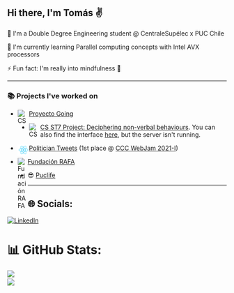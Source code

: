 ## Hi there, I'm Tomás ✌️
🚀 I'm a Double Degree Engineering student @ CentraleSupélec x PUC Chile 

🌱 I'm currently learning Parallel computing concepts with Intel AVX processors 

⚡ Fun fact: I'm really into mindfulness 🧘‍

---

### 📚 Projects I've worked on

- [ <img align="left" alt="CS" width="26px" src="https://www.notion.so/image/https%3A%2F%2Fs3-us-west-2.amazonaws.com%2Fsecure.notion-static.com%2F38a034ae-a69d-498e-bf37-e71045c8e7b2%2FExperiencias_Nuevas-modified.png?table=block&id=c2ac63e0-743a-42ee-9c68-2e2fd7c71a7a&spaceId=d4a49f32-1533-443b-9e1f-519bd4024610&width=250&userId=515dac57-fe7f-486c-9733-93444c3b51e0&cache=v2"/> Proyecto Going](https://www.proyectogoing.live) 
- [ <img align="left" alt="CS" width="26px" src="https://mycs.centralesupelec.fr/sites/myCS2/files/inline-images/CentraleSupélec.128_0.png"/>CS ST7 Project: Deciphering non-verbal behaviours](https://github.com/CS-Project-ST7-G7/CS-Project-ST7-G7). You can also find the interface [here](https://st7-project-cs.vercel.app), but the server isn't running. 

- [<img align="left" alt="React" width="26px" src="https://raw.githubusercontent.com/github/explore/80688e429a7d4ef2fca1e82350fe8e3517d3494d/topics/react/react.png" /> Politician Tweets](https://pfgang.github.io/webjam/) (1st place @ [CCC WebJam 2021-I](https://github.com/cccpuc/webjam))
- [<img align="left" alt="Fundación RAFA" width="23px" src="https://app-rafa.vercel.app/logo192.png"/>   Fundación RAFA](https://app-rafa.vercel.app/)

- 😎 [Puclife](https://puclife.vercel.app/)

---

## 🌐 Socials:
[![LinkedIn](https://img.shields.io/badge/LinkedIn-%230077B5.svg?logo=linkedin&logoColor=white)](https://linkedin.com/in/tomasgv) 


# 📊 GitHub Stats:
![](https://github-readme-stats.vercel.app/api?username=tomasgv&theme=dark&hide_border=false&include_all_commits=false&count_private=true)<br/>
![](https://github-readme-streak-stats.herokuapp.com/?user=tomasgv&theme=dark&hide_border=false)<br/>

<!-- Proudly created with GPRM ( https://gprm.itsvg.in ) -->
